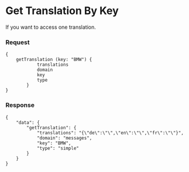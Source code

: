 # Get Translation By Key

If you want to access one translation.

### Request

```
{
    getTranslation (key: "BMW") {
            translations
            domain 
            key 
            type
        }
}

```

### Response

```
{
    "data": {
        "getTranslation": {
            "translations": "{\"de\":\"\",\"en\":\"\",\"fr\":\"\"}",
            "domain": "messages",
            "key": "BMW",
            "type": "simple"
        }
    }
}
```
